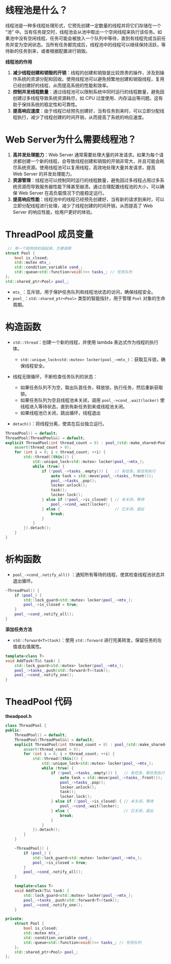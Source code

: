 # 线程池是什么？

线程池是一种多线程处理形式，它预先创建一定数量的线程并将它们存储在一个 “池” 中。当有任务提交时，线程池会从池中取出一个空闲线程来执行该任务。如果池中没有空闲线程，任务可能会被放入一个队列中等待，直到有线程完成当前任务并变为空闲状态。当所有任务都完成后，线程池中的线程可以继续保持活跃，等待新的任务到来，或者根据配置进行销毁。

**线程池的作用**

1. **减少线程创建和销毁的开销**：线程的创建和销毁是比较昂贵的操作，涉及到操作系统的资源分配和回收。使用线程池可以避免频繁地创建和销毁线程，复用已经创建好的线程，从而提高系统的性能和效率。
2. **控制并发线程数量**：通过线程池可以限制系统中同时运行的线程数量，避免因创建过多线程导致系统资源耗尽，如 CPU 过度使用、内存溢出等问题。这有助于保持系统的稳定性和可靠性。
3. **提高响应速度**：由于线程已经预先创建好，当有任务到来时，可以立即分配线程执行，减少了线程创建的时间开销，从而提高了系统的响应速度。

# Web Server为什么需要线程池？

1. **高并发处理能力**：Web Server 通常需要处理大量的并发请求。如果为每个请求都创建一个新的线程，会导致线程创建和销毁的开销非常大，并且可能会耗尽系统资源。使用线程池可以复用线程，高效地处理大量并发请求，提高 Web Server 的并发处理能力。
2. **资源管理**：线程池可以控制同时运行的线程数量，避免因过多线程占用过多系统资源而导致服务器性能下降甚至崩溃。通过合理配置线程池的大小，可以确保 Web Server 在高负载情况下仍能稳定运行。
3. **提高响应性能**：线程池中的线程已经预先创建好，当有新的请求到来时，可以立即分配线程进行处理，减少了线程创建的时间开销，从而提高了 Web Server 的响应性能，给用户更好的体验。

# ThreadPool 成员变量

```C++
 // 用一个结构体封装起来，方便调用
struct Pool {
    bool is_closed;
    std::mutex mtx_;
    std::condition_variable cond_;
    std::queue<std::function<void()>> tasks_; // 任务队列
};
std::shared_ptr<Pool> pool_; 
```

- `mtx_`：互斥锁，用于保护任务队列和线程池状态的访问，确保线程安全。
- `pool_`：`std::shared_ptr<Pool>` 类型的智能指针，用于管理 `Pool` 对象的生命周期。

# 构造函数

- `std::thread`：创建一个新的线程，并使用 lambda 表达式作为线程的执行体。
  - `std::unique_lock<std::mutex> locker(pool_->mtx_)`：获取互斥锁，确保线程安全。
- 线程无限循环，不断检查任务队列的状态：
  - 如果任务队列不为空，取出队首任务，释放锁，执行任务，然后重新获取锁。
  - 如果任务队列为空且线程池未关闭，调用 `pool_->cond_.wait(locker)` 使线程进入等待状态，直到有新任务到来或线程池关闭。
  - 如果线程池已关闭，跳出循环，线程退出

- `detach()`：将线程分离，使其在后台独立运行。

```C++
ThreadPool() = default;
ThreadPool(ThreadPool&&) = default;
explicit ThreadPool(int thread_count = 8) : pool_(std::make_shared<Pool>()) {
    assert(thread_count > 0);
    for (int i = 0; i < thread_count; ++i) {
        std::thread([this]() {
            std::unique_lock<std::mutex> locker(pool_->mtx_);
            while (true) {
                if (!pool_->tasks_.empty()) {   // 有任务，取任务执行
                    auto task = std::move(pool_->tasks_.front());
                    pool_->tasks_.pop();
                    locker.unlock();
                    task();
                    locker.lock();
                } else if (!pool_->is_closed) { // 未关闭，等待
                    pool_->cond_.wait(locker);
                } else {                        // 已关闭，退出 
                    break;
                }
            }
        }).detach();
    }
}
```

# 析构函数

- `pool_->cond_.notify_all()` ：通知所有等待的线程，使其检查线程池状态并退出循环。

```C++
~ThreadPool() {
    if (pool_) {
        std::lock_guard<std::mutex> locker(pool_->mtx_);
        pool_->is_closed = true;
    }
    pool_->cond_.notify_all();
}
```

**添加任务方法**

- `std::forward<T>(task)`：使用 `std::forward` 进行完美转发，保留任务的左值或右值属性。

```C++
template<class T>
void AddTask(T&& task) {
    std::lock_guard<std::mutex> locker(pool_->mtx_);
    pool_->tasks_.push(std::forward<T>(task));
    pool_->cond_.notify_one();
}
```

# TheadPool 代码

**theadpool.h**

```C++
class ThreadPool {
public:
    ThreadPool() = default;
    ThreadPool(ThreadPool&&) = default;
    explicit ThreadPool(int thread_count = 8) : pool_(std::make_shared<Pool>()) {
        assert(thread_count > 0);
        for (int i = 0; i < thread_count; ++i) {
            std::thread([this]() {
                std::unique_lock<std::mutex> locker(pool_->mtx_);
                while (true) {
                    if (!pool_->tasks_.empty()) {   // 有任务，取任务执行
                        auto task = std::move(pool_->tasks_.front());
                        pool_->tasks_.pop();
                        locker.unlock();
                        task();
                        locker.lock();
                    } else if (!pool_->is_closed) { // 未关闭，等待
                        pool_->cond_.wait(locker);
                    } else {                        // 已关闭，退出 
                        break;
                    }
                }
            }).detach();
        }
    }

    ~ThreadPool() {
        if (pool_) {
            std::lock_guard<std::mutex> locker(pool_->mtx_);
            pool_->is_closed = true;
        }
        pool_->cond_.notify_all();
    }

    template<class T>
    void AddTask(T&& task) {
        std::lock_guard<std::mutex> locker(pool_->mtx_);
        pool_->tasks_.push(std::forward<T>(task));
        pool_->cond_.notify_one();
    }

private:
    struct Pool {
        bool is_closed;
        std::mutex mtx_;
        std::condition_variable cond_;
        std::queue<std::function<void()>> tasks_; // 任务队列
    };
    std::shared_ptr<Pool> pool_; 
};
```

